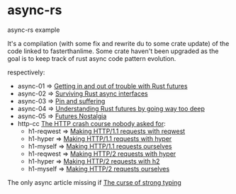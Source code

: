 # async-rs
async-rs example

It's a compilation (with some fix and rewrite du to some crate update) of the code linked to fasterthanlime. 
Some crate haven't been upgraded as the goal is to keep track of rust async code pattern evolution. 

respectively:
* async-01 => [Getting in and out of trouble with Rust futures](https://fasterthanli.me/articles/getting-in-and-out-of-trouble-with-rust-futures)
* async-02 => [Surviving Rust async interfaces](https://fasterthanli.me/articles/surviving-rust-async-interfaces)
* async-03 => [Pin and suffering]([https://fasterthanli.me/articles/getting-in-and-out-of-trouble-with-rust-futures](https://fasterthanli.me/articles/pin-and-suffering))
* async-04 => [Understanding Rust futures by going way too deep](https://fasterthanli.me/articles/understanding-rust-futures-by-going-way-too-deep)
* async-05 => [Futures Nostalgia](https://fasterthanli.me/articles/futures-nostalgia)
* http-cc [The HTTP crash course nobody asked for](https://fasterthanli.me/articles/the-http-crash-course-nobody-asked-for): 
  * h1-reqwest => [Making HTTP/1.1 requests with reqwest](https://fasterthanli.me/articles/the-http-crash-course-nobody-asked-for#making-http-1-1-requests-with-reqwest)
  * h1-hyper => [Making HTTP/1.1 requests with hyper](https://fasterthanli.me/articles/the-http-crash-course-nobody-asked-for#making-http-1-1-requests-with-hyper)
  * h1-myself => [Making HTTP/1.1 requests ourselves](https://fasterthanli.me/articles/the-http-crash-course-nobody-asked-for#making-http-1-1-requests-ourselves)
  * h1-reqwest => [Making HTTP/2 requests with hyper](https://fasterthanli.me/articles/the-http-crash-course-nobody-asked-for#making-http-2-requests-with-hyper)
  * h1-hyper => [Making HTTP/2 requests with h2](https://fasterthanli.me/articles/the-http-crash-course-nobody-asked-for#making-http-2-requests-with-h2)
  * h1-myself => [Making HTTP/2 requests ourselves](https://fasterthanli.me/articles/the-http-crash-course-nobody-asked-for#making-http-2-requests-ourselves)

The only async article missing if [The curse of strong typing](https://fasterthanli.me/articles/the-curse-of-strong-typing)
